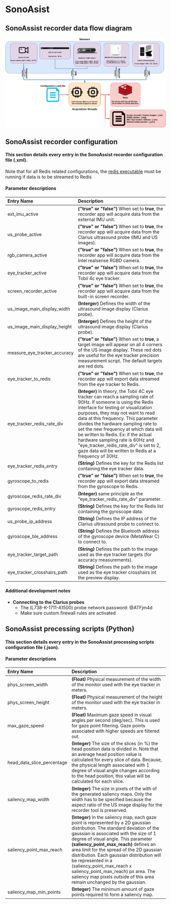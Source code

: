 # SonoAsist

## SonoAssist recorder data flow diagram
![](Media/data_flow.png)
<br>

## SonoAssist recorder configuration
#### This section details every entry in the SonoAssist recorder configuration file (.xml).
Note that for all Redis related configurations, the [redis executable](https://github.com/dmajkic/redis/downloads) must be running if data is to be streamed to Redis
#### Parameter descriptions
|Entry Name|Description|
|:--- |:---|
|ext_imu_active|**("true" or "false")** When set to **true**, the recorder app will acquire data from the external IMU unit.|
|us_probe_active|**("true" or "false")** When set to **true**, the recorder app will acquire data from the Clarius ultrasound probe (IMU and US images).|
|rgb_camera_active|**("true" or "false")** When set to **true**, the recorder app will acquire data from the Intel realsense RGBD camera.|
|eye_tracker_active|**("true" or "false")** When set to **true**, the recorder app will acquire data from the Tobii 4c eye tracker.|
|screen_recorder_active|**("true" or "false")** When set to **true**, the recorder app will acquire data from the built-in screen recorder.|
|us_image_main_display_width|**(Interger)** Defines the width of the ultrasound image display (Clarius probe).|
|us_image_main_display_height|**(Interger)** Defines the height of the ultrasound image display (Clarius probe).|
|measure_eye_tracker_accuracy|**("true" or "false")** When set to **true**, a target image will appear on all 4 corners of the US image display. These red dots are useful for the eye tracker precision measurement script. The default targets are red dots.| 
|eye_tracker_to_redis|**("true" or "false")** When set to **true**, the recorder app will export data streamed from the eye tracker to Redis.|
|eye_tracker_redis_rate_div|**(Integer)** In theory, the Tobii 4C eye tracker can reach a sampling rate of 90Hz. If someone is using the Redis interface for testing or visualization purposes, they may not want to read data at this frequency. This parameter divides the hardware sampling rate to set the new frequency at which data will be written to Redis. Ex: if the actual hardware sampling rate is 60Hz and "eye_tracker_redis_rate_div" is set to 2, gaze data will be written to Redis at a frequency of 30Hz.|
|eye_tracker_redis_entry|**(String)** Defines the key for the Redis list containing the eye tracker data.|
|gyroscope_to_redis |**("true" or "false")** When set to **true**, the recorder app will export data streamed from the gyroscope to Redis.|
|gyroscope_redis_rate_div|**(Integer)** same principle as the "eye_tracker_redis_rate_div" parameter.|
|gyroscope_redis_entry|**(String)** Defines the key for the Redis list containing the gyroscope data.|
|us_probe_ip_address|**(String)** Defines the IP address of the Clarius ultrasound probe to connect to.|
|gyroscope_ble_address|**(String)** Defines the Bluetooth address of the gyroscope device (MetaWear C) to connect to.|
|eye_tracker_target_path|**(String)** Defines the path to the image used as the eye tracker targets (for accuracy measurements).|
|eye_tracker_crosshairs_path|**(String)** Defines the path to the image used as the eye tracker crosshairs int the preview display.|

#### Additional development notes 
+ **Connecting to the Clarius probes**
    + The (L738-K-1711-A1500) probe network password: @ATFjm4d
    + Make sure custom firewall rules are activated

## SonoAssist precessing scripts (Python)
#### This section details every entry in the SonoAssist processing scripts configuration file (.json).
#### Parameter descriptions
|Entry Name|Description|
|:--- |:---|
|phys_screen_width|**(Float)** Physical measurement of the width of the monitor used with the eye tracker in meters.|
|phys_screen_height|**(Float)** Physical measurement of the height of the monitor used with the eye tracker in meters.|
|max_gaze_speed|**(Float)** Maximum gaze speed in visual angles per second (deg/sec). This is used for gaze point filtering. Gaze points associated with higher speeds are filtered out.|
|head_data_slice_percentage|**(Integer)**  The size of the slices (in %) the head position data is divided in. Note that an average head position value is calculated for every slice of data. Because, the physical length associated with 1 degree of visual angle changes according to the head position, this value will be calculated for each slice.|
|saliency_map_width|**(Integer)** The size in pixels of the with of the generated saliency maps. Only the width has to be specified because the aspect ratio of the US image display for the recorder tool is preserved.|
|saliency_point_max_reach|**(Integer)** In the saliency map, each gaze point is represented by a 2D gaussian distribution. The standard deviation of the gaussian is associated with the size of 1 degree of visual angle. This parameter **(saliency_point_max_reach)** defines an area limit for the spread of the 2D gaussian distribution. Each gaussian distribution will be represented in a (saliency_point_max_reach x saliency_point_max_reach) px area. The saliency map pixels outside of this area remain unchanged by the gaussian.|
|saliency_map_min_points| **(Integer)** The minimum amount of gaze points required to form a saliency map.|